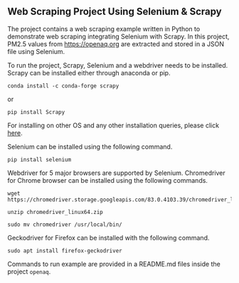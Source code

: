 ## Web Scraping Project Using Selenium & Scrapy

The project contains a web scraping example written in Python to demonstrate web scraping integrating Selenium with Scrapy. In this project, PM2.5 values from https://openaq.org are extracted and stored in a JSON file using Selenium.

To run the project, Scrapy, Selenium and a webdriver needs to be installed. Scrapy can be installed either through anaconda or pip.

`conda install -c conda-forge scrapy`

or

`pip install Scrapy`

For installing on other OS and any other installation queries, please click [here](https://docs.scrapy.org/en/latest/intro/install.html).

Selenium can be installed using the following command. 

`pip install selenium`

Webdriver for 5 major browsers are supported by Selenium. Chromedriver for Chrome browser can be installed using the following commands.

```
wget https://chromedriver.storage.googleapis.com/83.0.4103.39/chromedriver_linux64.zip

unzip chromedriver_linux64.zip

sudo mv chromedriver /usr/local/bin/
```

Geckodriver for Firefox can be installed with the following command.

`sudo apt install firefox-geckodriver`

Commands to run example are provided in a README.md files inside the project `openaq`.